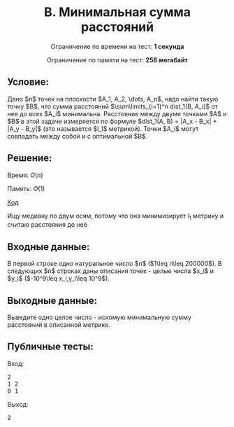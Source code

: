 <center><h1>B. Минимальная сумма расстояний</h1></center>
    
<p><center>Ограничение по времени на тест: <b>1 секунда</b></center></p>

<p><center>Ограничение по памяти на тест: <b>256 мегабайт</b></center></p>

<h2>Условие:</h2>

<div><p>Дано $n$ точек на плоскости $A_1, A_2, \dots, A_n$, надо найти такую точку $B$, что сумма расстояний $\sum\limits_{i=1}^n dist_1(B, A_i)$ от нее до всех $A_i$ минимальна. Расстояние между двумя точками $A$ и $B$ в этой задаче измеряется по формуле $dist_1(A, B) = |A_x - B_x| + |A_y - B_y|$ (это называется $l_1$ метрикой). Точки $A_i$ могут совпадать между собой и с оптимальной $B$.</p></div>

<h2>Решение:</h2>

Время: $O(n)$

Память: $O(1)$

[Код](solution.cpp)

Ищу медиану по двум осям, потому что она минимизирует $l_1$ метрику и считаю расстояния до неё

<h2>Входные данные:</h2>

<p>В первой строке одно натуральное число $n$ ($1\leq n\leq 200000$). В следующих $n$ строках даны описания точек - целые числа $x_i$ и $y_i$ ($-10^9\leq x_i,y_i\leq 10^9$).</p>

<h2>Выходные данные:</h2>

<p>Выведите одно целое число - искомую минимальную сумму расстояний в описанной метрике.</p>

<h2>Публичные тесты:</h2>

Вход:

<pre>
2
1 2
0 1
</pre>

Выход:

<pre>
2
</pre>